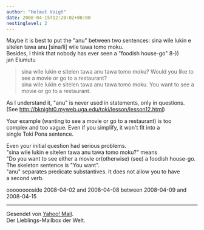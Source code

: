 ```yaml
---
author: "Helmut Voigt"
date: 2008-04-15T12:20:02+00:00
nestinglevel: 2
---
```

Maybe it is best to put the "anu" between two sentences: sina wile lukin e sitelen tawa anu \[sina/li\] wile tawa tomo moku.  
Besides, I think that nobody has ever seen a "foodish house-go" 8-))  
jan Elumutu  

> sina wile lukin e sitelen tawa anu tawa tomo moku? Would you like to  
> see a movie or go to a restaurant?  
> sina wile lukin e sitelen tawa anu tawa tomo moku. You want to see a  
> movie or go to a restaurant.  
> 

As I understand it, "anu" is never used in statements, only in questions.  
(See http://bknight0.myweb.uga.edu/toki/lesson/lesson12.html)  
  
Your example (wanting to see a movie or go to a restaurant) is too  
complex and too vague. Even if you simplify, it won't fit into a  
single Toki Pona sentence.  
  
Even your initial question had serious problems.  
"sina wile lukin e sitelen tawa anu tawa tomo moku?" means  
"Do you want to see either a movie or(otherwise) (see) a foodish house-go.  
The skeleton sentence is "You want".  
"anu" separates predicate substantives. It does not allow you to have  
a second verb.  
  
  
  
  
ooooooooside 2008-04-02 and 2008-04-08 between 2008-04-09 and 2008-04-15 <hr size=1>Gesendet von <a href="http://us.rd.yahoo.com/mailuk/taglines/isp/control/\*http://us.rd.yahoo.com/evt=52428/\*http://de.overview.mail.yahoo.com" target=\_blank>Yahoo! Mail</a>.<br>Der Lieblings-Mailbox der Welt.